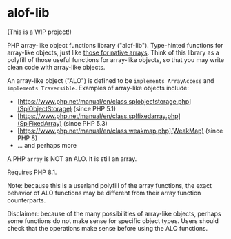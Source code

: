 # alof-lib
(This is a WIP project!)

PHP array-like object functions library ("alof-lib"). Type-hinted functions for array-like objects, just like [those for native arrays](https://www.php.net/manual/en/ref.array.php). Think of this library as a polyfill of those useful functions for array-like objects, so that you may write clean code with array-like objects.

An array-like object ("ALO") is defined to be `implements ArrayAccess` and `implements Traversible`. Examples of array-like objects include:
- [https://www.php.net/manual/en/class.splobjectstorage.php](SplObjectStorage) (since PHP 5.1)
- [https://www.php.net/manual/en/class.splfixedarray.php](SplFixedArray) (since PHP 5.3)
- [https://www.php.net/manual/en/class.weakmap.php](WeakMap) (since PHP 8)
- ... and perhaps more

A PHP `array` is NOT an ALO. It is still an array.

Requires PHP 8.1.

Note: because this is a userland polyfill of the array functions, the exact behavior of ALO functions may be different from their array function counterparts.

Disclaimer: because of the many possibilities of array-like objects, perhaps some functions do not make sense for specific object types. Users should check that the operations make sense before using the ALO functions.
